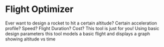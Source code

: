 # Flight Optimizer

Ever want to design a rocket to hit a certain altitude? Certain acceleration profile? Speed? Flight Duration? Cost? This tool is just for you! Using basic design parameters this tool models a basic flight and displays a graph showing altitude vs time
